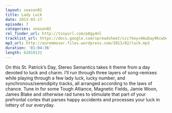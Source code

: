 ```yaml
---
layout: season02
title: Lady Luck
date: 2013-03-17
episode: 7
categories: season02
rel_finder_url: http://tinyurl.com/p8gy4nl
tracklist_url: https://docs.google.com/spreadsheet/ccc?key=0AuDay9KcwU4YdHFBUWkyZUJkdGQtWUtUMnBRdXFFTGc#gid=17
mp3_url: http://auremmoser.files.wordpress.com/2013/02/luck.mp3
duration: '01:04:36'
length: 62019131
---
```


On this St. Patrick’s Day, Stereo Semantics takes it theme from a day devoted to luck and charm. I’ll run through three layers of song-remixes while playing through a few lady luck, lucky number, and synchronous/serendipity tracks, all arranged according to the laws of chance. Tune in for some Tough Alliance, Magnetic Fields, Jamie Woon, James Blake  and otherwise rad tunes to stimulate that part of your prefrontal cortex that parses happy accidents and processes your luck in lottery of our everyday.

